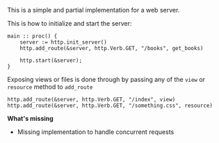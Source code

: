 This is a simple and partial implementation for a web server.

This is how to initialize and start the server:
```
main :: proc() {
    server := http.init_server()
    http.add_route(&server, http.Verb.GET, "/books", get_books)

    http.start(&server);
}
```

Exposing views or files is done through by passing any of the `view` or `resource` method to `add_route` 
```
http.add_route(&server, http.Verb.GET, "/index", view)
http.add_route(&server, http.Verb.GET, "/something.css", resource)
```

**What's missing**
- Missing implementation to handle concurrent requests

